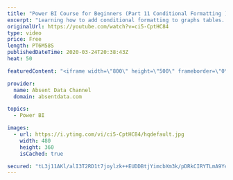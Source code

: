 ```yaml
---
title: "Power BI Course for Beginners (Part 11 Conditional Formatting )"
excerpt: "Learning how to add conditional formatting to graphs tables. Utilize colors and icons to deliver quick insights"
originalUrl: https://youtube.com/watch?v=ci5-CptHC84
type: video
price: Free
length: PT6M58S
publishedDateTime: 2020-03-24T20:38:43Z
heat: 50

featuredContent: "<iframe width=\"800\" height=\"500\" frameborder=\"0\" src=\"https://www.youtube.com/embed/ci5-CptHC84\" allow=\"accelerometer; autoplay; encrypted-media; gyroscope; picture-in-picture\" allowfullscreen></iframe>"

provider:
  name: Absent Data Channel
  domain: absentdata.com

topics:
  - Power BI

images:
  - url: https://i.ytimg.com/vi/ci5-CptHC84/hqdefault.jpg
    width: 480
    height: 360
    isCached: true

secured: "tL3j11AKl/alI3T2RD1t7joylzk++EUDDBtjYimcbXm3k/pDRkCIRYTLmA9YeWS14CeiaYVbK5SYkrJlRJqcWkgP+Bfu/l0NhYMYkNE647W5Mm31N8CoOsNxhs1bvhxet7UrTpubfFgF/ur+CxgEzewODhZZgTI+TusAjLy1+EFY0HwASA2GyyLB4ptjIsnNaEF+jV9WH+/NPNQDbUkMD46u99gynZmUb5CjAwwOrS6HeBX7In1ZoPIXZNEr2CpyGcN8Cl2mDskURWx0vCxI2uFK5lH9wjC5tI2/rUnc+uROH0dp6RbHjP3EwBO1LnLibc6Rtk6LhaBq+SlxkSi/2HnKTgdVi3mTFfpymRX6+oMaRnCc+qFy6Oko2zcTgPDe17Hg8InZd8eelwvCxu1yJHnEcenEEOmB+IgbbE5b5oE=;tJmAtc3QkzbhE6zDHpa6Iw=="
---
```


